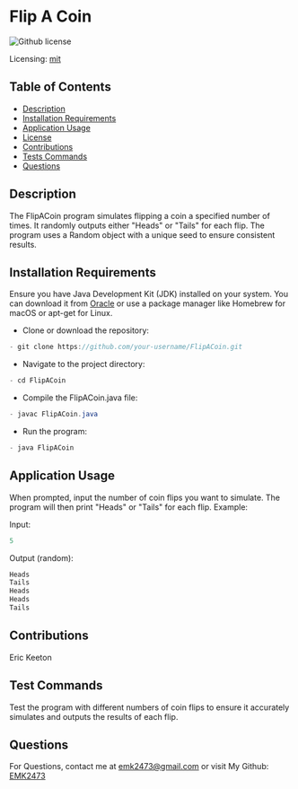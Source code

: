 # Flip A Coin
![Github license](https://img.shields.io/badge/mit-blue.svg)
 
 Licensing: [mit](https://choosealicense.com/licenses/mit/)

## Table of Contents
- [Description](#description)
- [Installation Requirements](#installation-requirements)
- [Application Usage](#application-usage)
- [License](#licensing-information)
- [Contributions](#contributions)
- [Tests Commands](#tests-commands)
- [Questions](#questions)
## Description
The FlipACoin program simulates flipping a coin a specified number of times. It randomly outputs either "Heads" or "Tails" for each flip. The program uses a Random object with a unique seed to ensure consistent results.

## Installation Requirements
Ensure you have Java Development Kit (JDK) installed on your system. You can download it from [Oracle](https://www.oracle.com/java/technologies/downloads/) or use a package manager like Homebrew for macOS or apt-get for Linux. 

- Clone or download the repository: 
```Java 
- git clone https://github.com/your-username/FlipACoin.git 
```

- Navigate to the project directory: 
```Java
- cd FlipACoin 
```
- Compile the FlipACoin.java file: 
```Java
- javac FlipACoin.java 
```
- Run the program: 
```Java
- java FlipACoin
```

## Application Usage
When prompted, input the number of coin flips you want to simulate. The program will then print "Heads" or "Tails" for each flip.  Example:  

Input: 
```Java
5 
```
Output (random): 
```Java
Heads 
Tails 
Heads 
Heads 
Tails
```

## Contributions
Eric Keeton

## Test Commands
Test the program with different numbers of coin flips to ensure it accurately simulates and outputs the results of each flip.

## Questions
For Questions, contact me at emk2473@gmail.com or visit My Github: [EMK2473](https://github.com/EMK2473)